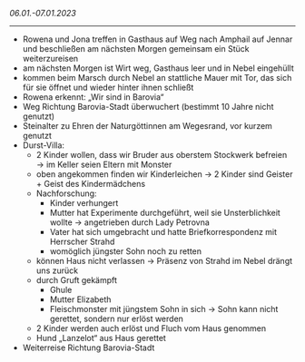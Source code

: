 
*06.01.-07.01.2023*



---

- Rowena und Jona treffen in Gasthaus auf Weg nach Amphail auf Jennar und beschließen am nächsten Morgen gemeinsam ein Stück weiterzureisen
- am nächsten Morgen ist Wirt weg, Gasthaus leer und in Nebel eingehüllt
- kommen beim Marsch durch Nebel an stattliche Mauer mit Tor, das sich für sie öffnet und wieder hinter ihnen schließt
- Rowena erkennt: „Wir sind in Barovia“
- Weg Richtung Barovia-Stadt überwuchert (bestimmt 10 Jahre nicht genutzt)
- Steinalter zu Ehren der Naturgöttinnen am Wegesrand, vor kurzem genutzt
- Durst-Villa:
  - 2 Kinder wollen, dass wir Bruder aus oberstem Stockwerk befreien → im Keller seien Eltern mit Monster
  - oben angekommen finden wir Kinderleichen → 2 Kinder sind Geister + Geist des Kindermädchens
  - Nachforschung:
    - Kinder verhungert
    - Mutter hat Experimente durchgeführt, weil sie Unsterblichkeit wollte → angetrieben durch Lady Petrovna
    - Vater hat sich umgebracht und hatte Briefkorrespondenz mit Herrscher Strahd
    - womöglich jüngster Sohn noch zu retten
  - können Haus nicht verlassen → Präsenz von Strahd im Nebel drängt uns zurück
  - durch Gruft gekämpft
    - Ghule
    - Mutter Elizabeth
    - Fleischmonster mit jüngstem Sohn in sich → Sohn kann nicht gerettet, sondern nur erlöst werden
  - 2 Kinder werden auch erlöst und Fluch vom Haus genommen
  - Hund „Lanzelot“ aus Haus gerettet
- Weiterreise Richtung Barovia-Stadt

   
 

  
  
  



  
 
  
  
  
  

  
  
  
  

  
 
  
 
  
 
  
 



